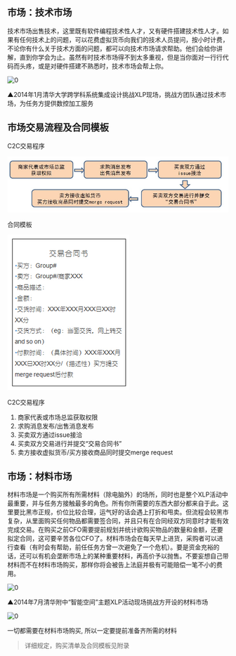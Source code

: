 ﻿## 市场：技术市场

技术市场出售技术，这里既有软件编程技术性人才，又有硬件搭建技术性人才。如果有任何技术上的问题，可以花费虚拟货币向我们的技术人员提问，按小时计费，不论你有什么关于技术方面的问题，都可以向技术市场请求帮助。他们会给你讲解，直到你学会为止。虽然有时技术市场得不到太多重视，但是当你面对一行行代码而头疼，或是对硬件搭建不熟悉时，技术市场会帮上你。

![0](C:\Users\李昂\Desktop\finnal\XLP_Ops_Manual_9eb2\assets\execution\tech_market/00.jpg)

▲2014年1月清华大学跨学科系统集成设计挑战XLP现场，挑战方团队通过技术市场，为任务方提供数控加工服务


## 市场交易流程及合同模板

C2C交易程序

![0](../assets/wuguoqiang/marketing001.jpg)


合同模板

![0](../assets/execution/tech_market/01.jpg)

C2C交易程序
1. 商家代表或市场总监获取权限
1. 求购消息发布/出售消息发布
1. 买卖双方通过issue接洽
1. 买卖双方交易进行并提交“交易合同书”
1. 卖方接收虚拟货币/买方接收商品同时提交merge request



##  市场：材料市场

材料市场是一个购买所有所需材料（除电脑外）的场所，同时也是整个XLP活动中最重要，并与任务方接触最多的角色。所有你所需要的东西大部分都来自于此。这里要比黑市正规，价位比较合理，运气好的话会遇上打折和甩卖。但流程会较黑市复杂，从里面购买任何物品都需要签合同，并且只有在合同经双方同意时才能有效完成交易。在购买之前CFO需要提前规划并统计欲购买物品的数量和金额，还要拟定合同，这可要辛苦各位CFO了。材料市场会在每天早上进货，采购者可以进行查看（有时会有帮助，前任任务方曾一次避免了一个危机）。要是资金充裕的话，还可以有机会垄断市场上的某种重要材料，再高价予以抛售。不要妄想自己带材料而不在材料市场购买，那样你将会被告上法庭并极有可能赔偿一笔不小的费用。

![0](C:\Users\李昂\Desktop\finnal\XLP_Ops_Manual_9eb2\assets\execution\tech_market/02.jpg)

▲2014年7月清华附中“智能空间”主题XLP活动现场挑战方开设的材料市场


![0](C:\Users\李昂\Desktop\finnal\XLP_Ops_Manual_9eb2\assets\execution\tech_market/03.jpg)


一切都需要在材料市场购买,
所以一定要提前准备齐所需的材料

>详细规定，购买清单及合同模板见附录
